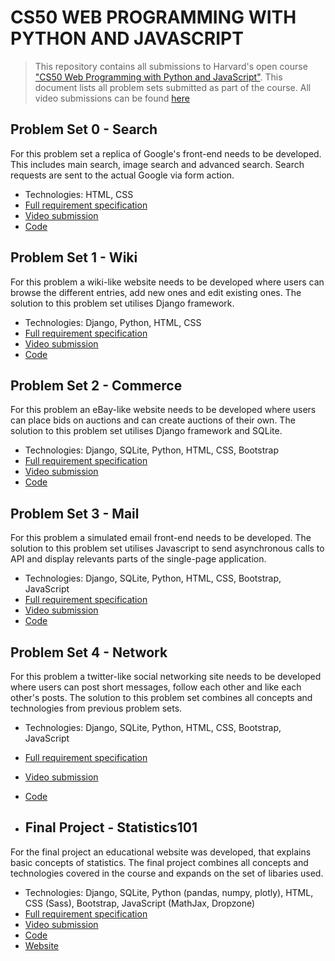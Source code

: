 # CS50 WEB PROGRAMMING WITH PYTHON AND JAVASCRIPT

>This repository contains all submissions to Harvard's open course ["CS50 Web Programming with Python and JavaScript"](https://cs50.harvard.edu/web/2020/). This document lists all problem sets submitted as part of the course. All video submissions can be found [here](https://youtube.com/playlist?list=PLWOGMQeCra7LaScibYFzl59-Qu6ClBA5y&feature=shared)

## Problem Set 0 - Search

For this problem set a replica of Google's front-end needs to be developed. This includes main search, image search and advanced search. Search requests are sent to the actual Google via form action. 

+ Technologies: HTML, CSS
+ [Full requirement specification](https://cs50.harvard.edu/web/2020/projects/0/search/)
+ [Video submission](https://youtu.be/CznRTOHmMr0)
+ [Code](https://github.com/VikSil/CS50Web/tree/trunk/problem_sets/0_search)


## Problem Set 1 - Wiki

For this problem a wiki-like website needs to be developed where users can browse the different entries, add new ones and edit existing ones. The solution to this problem set utilises Django framework.

+ Technologies: Django, Python, HTML, CSS
+ [Full requirement specification](https://cs50.harvard.edu/web/2020/projects/1/wiki/)
+ [Video submission](https://youtu.be/e2JhwnXaUZg)
+ [Code](https://github.com/VikSil/CS50Web/tree/trunk/problem_sets/1_CS50_wiki)


## Problem Set 2 - Commerce

For this problem an eBay-like website needs to be developed where users can place bids on auctions and can create auctions of their own. The solution to this problem set utilises Django framework and SQLite.

+ Technologies: Django, SQLite, Python, HTML, CSS, Bootstrap
+ [Full requirement specification](https://cs50.harvard.edu/web/2020/projects/2/commerce/)
+ [Video submission](https://youtu.be/V4-v88ylnH0)
+ [Code](https://github.com/VikSil/CS50Web/tree/trunk/problem_sets/2_commerce)

## Problem Set 3 - Mail

For this problem a simulated email front-end needs to be developed. The solution to this problem set utilises Javascript to send asynchronous calls to API and display relevants parts of the single-page application.

+ Technologies: Django, SQLite, Python, HTML, CSS, Bootstrap, JavaScript
+ [Full requirement specification](https://cs50.harvard.edu/web/2020/projects/3/mail/)
+ [Video submission](https://youtu.be/X9DTrJSlbCY)
+ [Code](https://github.com/VikSil/CS50Web/tree/trunk/problem_sets/3_mail)

## Problem Set 4 - Network

For this problem a twitter-like social networking site needs to be developed where users can post short messages, follow each other and like each other's posts. The solution to this problem set combines all concepts and technologies from previous problem sets.

+ Technologies: Django, SQLite, Python, HTML, CSS, Bootstrap, JavaScript
+ [Full requirement specification](https://cs50.harvard.edu/web/2020/projects/4/network/)
+ [Video submission](https://youtu.be/a8wbNPhpiZk)
+ [Code](https://github.com/VikSil/CS50Web/tree/trunk/problem_sets/4_network)

+ ## Final Project - Statistics101

For the final project an educational website was developed, that explains basic concepts of statistics. The final project combines all concepts and technologies covered in the course and expands on the set of libaries used.

+ Technologies: Django, SQLite, Python (pandas, numpy, plotly), HTML, CSS (Sass), Bootstrap, JavaScript (MathJax, Dropzone)
+ [Full requirement specification](https://cs50.harvard.edu/web/2020/projects/final/capstone/)
+ [Video submission](https://youtu.be/sdl8YkIIXxA)
+ [Code](https://github.com/VikSil/Statistics101)
+ [Website](https://viksil.pythonanywhere.com/statistics101)
